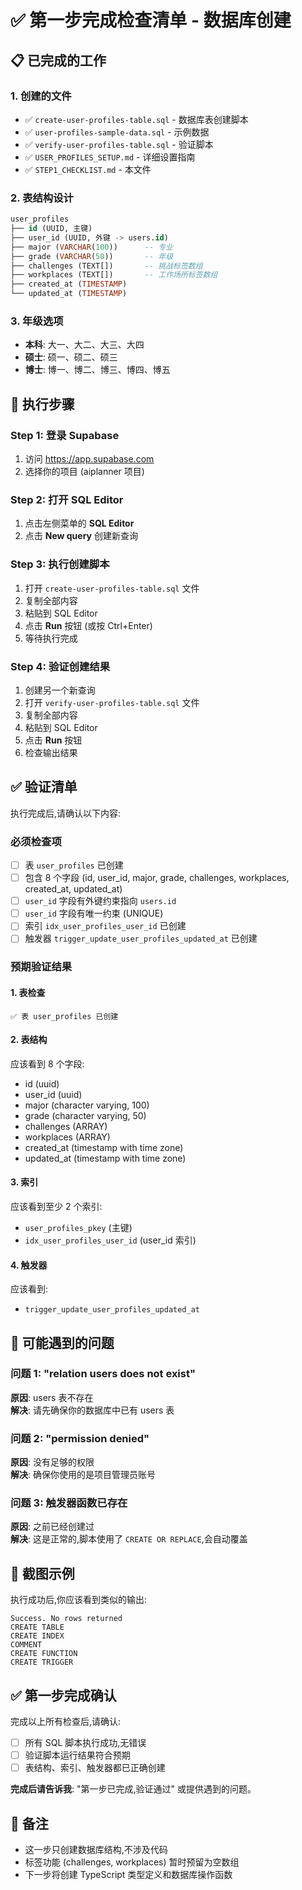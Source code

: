 # ✅ 第一步完成检查清单 - 数据库创建

## 📋 已完成的工作

### 1. 创建的文件
- ✅ `create-user-profiles-table.sql` - 数据库表创建脚本
- ✅ `user-profiles-sample-data.sql` - 示例数据
- ✅ `verify-user-profiles-table.sql` - 验证脚本
- ✅ `USER_PROFILES_SETUP.md` - 详细设置指南
- ✅ `STEP1_CHECKLIST.md` - 本文件

### 2. 表结构设计
```sql
user_profiles
├── id (UUID, 主键)
├── user_id (UUID, 外键 -> users.id)
├── major (VARCHAR(100))      -- 专业
├── grade (VARCHAR(50))       -- 年级
├── challenges (TEXT[])       -- 挑战标签数组
├── workplaces (TEXT[])       -- 工作场所标签数组
├── created_at (TIMESTAMP)
└── updated_at (TIMESTAMP)
```

### 3. 年级选项
- **本科**: 大一、大二、大三、大四
- **硕士**: 硕一、硕二、硕三
- **博士**: 博一、博二、博三、博四、博五

## 🚀 执行步骤

### Step 1: 登录 Supabase
1. 访问 https://app.supabase.com
2. 选择你的项目 (aiplanner 项目)

### Step 2: 打开 SQL Editor
1. 点击左侧菜单的 **SQL Editor**
2. 点击 **New query** 创建新查询

### Step 3: 执行创建脚本
1. 打开 `create-user-profiles-table.sql` 文件
2. 复制全部内容
3. 粘贴到 SQL Editor
4. 点击 **Run** 按钮 (或按 Ctrl+Enter)
5. 等待执行完成

### Step 4: 验证创建结果
1. 创建另一个新查询
2. 打开 `verify-user-profiles-table.sql` 文件
3. 复制全部内容
4. 粘贴到 SQL Editor
5. 点击 **Run** 按钮
6. 检查输出结果

## ✅ 验证清单

执行完成后,请确认以下内容:

### 必须检查项
- [ ] 表 `user_profiles` 已创建
- [ ] 包含 8 个字段 (id, user_id, major, grade, challenges, workplaces, created_at, updated_at)
- [ ] `user_id` 字段有外键约束指向 `users.id`
- [ ] `user_id` 字段有唯一约束 (UNIQUE)
- [ ] 索引 `idx_user_profiles_user_id` 已创建
- [ ] 触发器 `trigger_update_user_profiles_updated_at` 已创建

### 预期验证结果

#### 1. 表检查
```
✅ 表 user_profiles 已创建
```

#### 2. 表结构
应该看到 8 个字段:
- id (uuid)
- user_id (uuid)
- major (character varying, 100)
- grade (character varying, 50)
- challenges (ARRAY)
- workplaces (ARRAY)
- created_at (timestamp with time zone)
- updated_at (timestamp with time zone)

#### 3. 索引
应该看到至少 2 个索引:
- `user_profiles_pkey` (主键)
- `idx_user_profiles_user_id` (user_id 索引)

#### 4. 触发器
应该看到:
- `trigger_update_user_profiles_updated_at`

## 🐛 可能遇到的问题

### 问题 1: "relation users does not exist"
**原因**: users 表不存在  
**解决**: 请先确保你的数据库中已有 users 表

### 问题 2: "permission denied"
**原因**: 没有足够的权限  
**解决**: 确保你使用的是项目管理员账号

### 问题 3: 触发器函数已存在
**原因**: 之前已经创建过  
**解决**: 这是正常的,脚本使用了 `CREATE OR REPLACE`,会自动覆盖

## 📸 截图示例

执行成功后,你应该看到类似的输出:
```
Success. No rows returned
CREATE TABLE
CREATE INDEX
COMMENT
CREATE FUNCTION
CREATE TRIGGER
```

## ✅ 第一步完成确认

完成以上所有检查后,请确认:
- [ ] 所有 SQL 脚本执行成功,无错误
- [ ] 验证脚本运行结果符合预期
- [ ] 表结构、索引、触发器都已正确创建

**完成后请告诉我**: "第一步已完成,验证通过" 或提供遇到的问题。

## 📝 备注

- 这一步只创建数据库结构,不涉及代码
- 标签功能 (challenges, workplaces) 暂时预留为空数组
- 下一步将创建 TypeScript 类型定义和数据库操作函数

